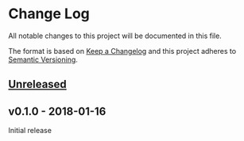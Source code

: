 # Change Log

All notable changes to this project will be documented in this file.

The format is based on [Keep a Changelog](http://keepachangelog.com/)
and this project adheres to [Semantic Versioning](http://semver.org/).

## [Unreleased]

## v0.1.0 - 2018-01-16

Initial release

[Unreleased]: https://github.com/japaric/embedded-hal/compare/v0.1.0...HEAD
